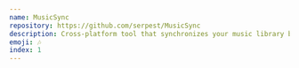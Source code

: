 ```yaml
---
name: MusicSync
repository: https://github.com/serpest/MusicSync
description: Cross-platform tool that synchronizes your music library between devices and drives with advanced settings.
emoji: 🎶
index: 1
---
```

